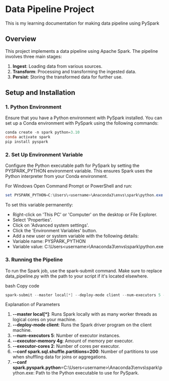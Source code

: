 # Data Pipeline Project
This is my learning documentation for making data pipeline using PySpark

## Overview

This project implements a data pipeline using Apache Spark. The pipeline involves three main stages:

1. **Ingest**: Loading data from various sources.
2. **Transform**: Processing and transforming the ingested data.
3. **Persist**: Storing the transformed data for further use.

## Setup and Installation

### 1. Python Environment

Ensure that you have a Python environment with PySpark installed. You can set up a Conda environment with PySpark using the following commands:

```powershell
conda create -n spark python=3.10
conda activate spark
pip install pyspark
```

### 2. Set Up Environment Variable
Configure the Python executable path for PySpark by setting the PYSPARK_PYTHON environment variable. This ensures Spark uses the Python interpreter from your Conda environment.

For Windows
Open Command Prompt or PowerShell and run:

```powershell
set PYSPARK_PYTHON=C:\Users\<username>\Anaconda3\envs\spark\python.exe
```
To set this variable permanently:

- Right-click on 'This PC' or 'Computer' on the desktop or File Explorer.
- Select 'Properties'.
- Click on 'Advanced system settings'.
- Click the 'Environment Variables' button.
- Add a new user or system variable with the following details:
- Variable name: PYSPARK_PYTHON
- Variable value: C:\Users\<username>\Anaconda3\envs\spark\python.exe

### 3. Running the Pipeline
To run the Spark job, use the spark-submit command. Make sure to replace data_pipeline.py with the path to your script if it's located elsewhere.

bash
Copy code
```powershell
spark-submit --master local[*] --deploy-mode client --num-executors 5 --executor-memory 4g --executor-cores 2 --conf spark.sql.shuffle.partitions=200 --conf spark.pyspark.python=C:\Users\yaffa\Anaconda3\envs\spark\python.exe data_pipeline.py
```

Explanation of Parameters
1. **--master local[*]**: Runs Spark locally with as many worker threads as logical cores on your machine.
2. **--deploy-mode client**: Runs the Spark driver program on the client machine.
3. **--num-executors 5**: Number of executor instances.
4. **--executor-memory 4g**: Amount of memory per executor.
5. **--executor-cores 2**: Number of cores per executor.
6. **--conf spark.sql.shuffle.partitions=200**: Number of partitions to use when shuffling data for joins or aggregations.
7. **--conf spark.pyspark.python**=C:\Users\<username>\Anaconda3\envs\spark\python.exe: Path to the Python executable to use for PySpark.
